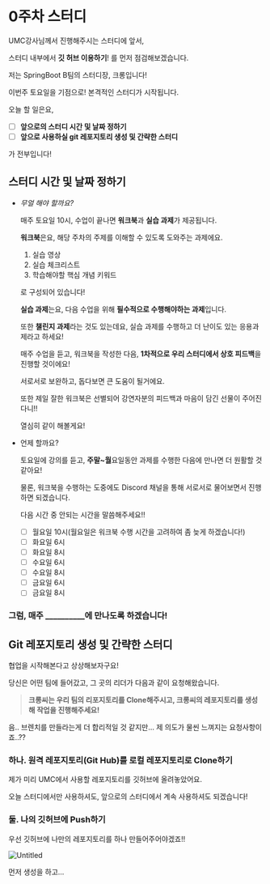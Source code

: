 # 0주차 스터디

UMC강사님께서 진행해주시는 스터디에 앞서,

스터디 내부에서 **깃 허브 이용하기**! 를 먼저 점검해보겠습니다. 

저는 SpringBoot B팀의 스터디장, 크롱입니다! 

이번주 토요일을 기점으로! 본격적인 스터디가 시작됩니다.

오늘 할 일은요,

- [ ]  **앞으로의 스터디 시간 및 날짜 정하기**
- [ ]  **앞으로 사용하실 git 레포지토리 생성 및 간략한 스터디**

가 전부입니다!

## 스터디 시간 및 날짜 정하기

- *무얼 해야 할까요?*

    매주 토요일 10시, 수업이 끝나면 **워크북**과 **실습 과제**가 제공됩니다. 

    **워크북**은요, 해당 주차의 주제를 이해할 수 있도록 도와주는 과제에요. 

    1. 실습 영상
    2. 실습 체크리스트
    3. 학습해야할 핵심 개념 키워드

    로 구성되어 있습니다!

    **실습 과제**는요, 다음 수업을 위해 **필수적으로 수행해야하는 과제**입니다. 

    또한 **챌린지 과제**라는 것도 있는데요, 실습 과제를 수행하고 더 난이도 있는 응용과제라고 하세요!

    매주 수업을 듣고, 워크북을 작성한 다음, **1차적으로 우리 스터디에서 상호 피드백**을 진행할 것이에요! 

    서로서로 보완하고, 돕다보면 큰 도움이 될거에요.

    또한 제일 잘한 워크북은 선별되어 강연자분의 피드백과 마음이 담긴 선물이 주어진다니!!

    열심히 같이 해볼게요!

- 언제 할까요?

    토요일에 강의를 듣고, **주말~월**요일동안 과제를 수행한 다음에 만나면 더 원활할 것 같아요!

    물론, 워크북을 수행하는 도중에도 Discord 채널을 통해 서로서로 물어보면서 진행하면 되겠습니다.

    다음 시간 중 안되는 시간을 말씀해주세요!!

    - [ ]  월요일 10시(월요일은 워크북 수행 시간을 고려하여 좀 늦게 하겠습니다!)
    - [ ]  화요일 6시
    - [ ]  화요일 8시
    - [ ]  수요일 6시
    - [ ]  수요일 8시
    - [ ]  금요일 6시
    - [ ]  금요일 8시

### 그럼, 매주 __________에 만나도록 하겠습니다!

## Git 레포지토리 생성 및 간략한 스터디

협업을 시작해본다고 상상해보자구요!

당신은 어떤 팀에 들어갔고, 그 곳의 리더가 다음과 같이 요청해왔습니다.

> **크롱씨는 우리 팀의 리포지토리를 Clone해주시고, 크롱씨의 레포지토리를 생성해 작업을 진행해주세요!**

음.. 브렌치를 만들라는게 더 합리적일 것 같지만... 제 의도가 물씬 느껴지는 요청사항이죠..??

### 하나. 원격 레포지토리(Git Hub)를 로컬 레포지토리로 Clone하기

제가 미리 UMC에서 사용할 레포지토리를 깃허브에 올려놓았어요. 

오늘 스터디에서만 사용하셔도, 앞으로의 스터디에서 계속 사용하셔도 되겠습니다!

### 둘. 나의 깃허브에 Push하기

우선 깃허브에 나만의 레포지토리를 하나 만들어주어야겠죠!!

![Untitled](0%E1%84%8C%E1%85%AE%E1%84%8E%E1%85%A1%20%E1%84%89%E1%85%B3%E1%84%90%E1%85%A5%E1%84%83%E1%85%B5%2006de752b44de40d2b6a5815d30bbe78b/Untitled.png)

먼저 생성을 하고...